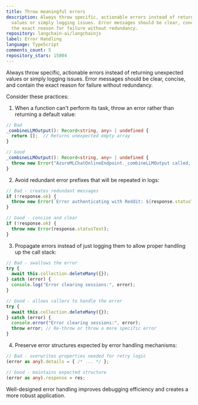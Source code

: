 ```yaml
---
title: Throw meaningful errors
description: Always throw specific, actionable errors instead of returning unexpected
  values or simply logging issues. Error messages should be clear, concise, and contain
  the exact reason for failure without redundancy.
repository: langchain-ai/langchainjs
label: Error Handling
language: TypeScript
comments_count: 5
repository_stars: 15004
---
```


Always throw specific, actionable errors instead of returning unexpected values or simply logging issues. Error messages should be clear, concise, and contain the exact reason for failure without redundancy.

Consider these practices:

1. When a function can't perform its task, throw an error rather than returning a default value:
```typescript
// Bad
_combineLLMOutput(): Record<string, any> | undefined {
  return [];  // Returns unexpected empty array
}

// Good
_combineLLMOutput(): Record<string, any> | undefined {
  throw new Error("AzureMLChatOnlineEndpoint._combineLLMOutput called, but is not implemented.");
}
```

2. Avoid redundant error prefixes that will be repeated in logs:
```typescript
// Bad - creates redundant messages
if (!response.ok) {
  throw new Error(`Error authenticating with Reddit: ${response.statusText}`);
}

// Good - concise and clear
if (!response.ok) {
  throw new Error(response.statusText);
}
```

3. Propagate errors instead of just logging them to allow proper handling up the call stack:
```typescript
// Bad - swallows the error
try {
  await this.collection.deleteMany({});
} catch (error) {
  console.log("Error clearing sessions:", error);
}

// Good - allows callers to handle the error
try {
  await this.collection.deleteMany({});
} catch (error) {
  console.error("Error clearing sessions:", error);
  throw error; // Re-throw or throw a more specific error
}
```

4. Preserve error structures expected by error handling mechanisms:
```typescript
// Bad - overwrites properties needed for retry logic
(error as any).details = { /* ... */ };

// Good - maintains expected structure
(error as any).response = res;
```

Well-designed error handling improves debugging efficiency and creates a more robust application.
